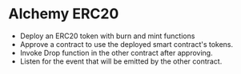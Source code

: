 # Alchemy ERC20

- Deploy an ERC20 token with burn and mint functions
- Approve a contract to use the deployed smart contract's tokens.
- Invoke Drop function in the other contract after approving.
- Listen for the event that will be emitted by the other contract.
